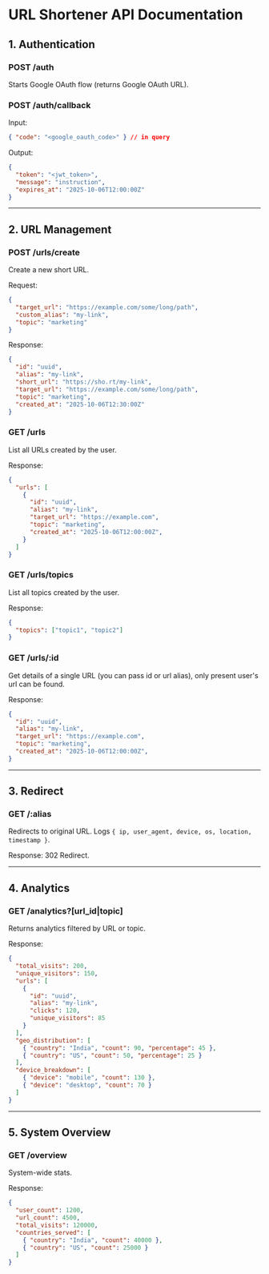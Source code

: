 # URL Shortener API Documentation

## 1. Authentication

### POST /auth
Starts Google OAuth flow (returns Google OAuth URL).

### POST /auth/callback
Input:
```json
{ "code": "<google_oauth_code>" } // in query
```
Output:
```json
{
  "token": "<jwt_token>",
  "message": "instruction",
  "expires_at": "2025-10-06T12:00:00Z"
}
```

---

## 2. URL Management

### POST /urls/create
Create a new short URL.

Request:
```json
{
  "target_url": "https://example.com/some/long/path",
  "custom_alias": "my-link",
  "topic": "marketing"
}
```

Response:
```json
{
  "id": "uuid",
  "alias": "my-link",
  "short_url": "https://sho.rt/my-link",
  "target_url": "https://example.com/some/long/path",
  "topic": "marketing",
  "created_at": "2025-10-06T12:30:00Z"
}
```

### GET /urls
List all URLs created by the user.

Response:
```json
{
  "urls": [
    {
      "id": "uuid",
      "alias": "my-link",
      "target_url": "https://example.com",
      "topic": "marketing",
      "created_at": "2025-10-06T12:00:00Z",
    }
  ]
}
```


### GET /urls/topics
List all topics created by the user.

Response:
```json
{
  "topics": ["topic1", "topic2"]
}
```

### GET /urls/:id
Get details of a single URL (you can pass id or url alias), only present user's url can be found.

Response:
```json
{
  "id": "uuid",
  "alias": "my-link",
  "target_url": "https://example.com",
  "topic": "marketing",
  "created_at": "2025-10-06T12:00:00Z",
}
```

---

## 3. Redirect

### GET /:alias
Redirects to original URL. Logs `{ ip, user_agent, device, os, location, timestamp }`.

Response: 302 Redirect.

---

## 4. Analytics

### GET /analytics?[url_id|topic]
Returns analytics filtered by URL or topic.

Response:
```json
{
  "total_visits": 200,
  "unique_visitors": 150,
  "urls": [
    {
      "id": "uuid",
      "alias": "my-link",
      "clicks": 120,
      "unique_visitors": 85
    }
  ],
  "geo_distribution": [
    { "country": "India", "count": 90, "percentage": 45 },
    { "country": "US", "count": 50, "percentage": 25 }
  ],
  "device_breakdown": [
    { "device": "mobile", "count": 130 },
    { "device": "desktop", "count": 70 }
  ]
}
```

---

## 5. System Overview

### GET /overview
System-wide stats.

Response:
```json
{
  "user_count": 1200,
  "url_count": 4500,
  "total_visits": 120000,
  "countries_served": [
    { "country": "India", "count": 40000 },
    { "country": "US", "count": 25000 }
  ]
}
```
